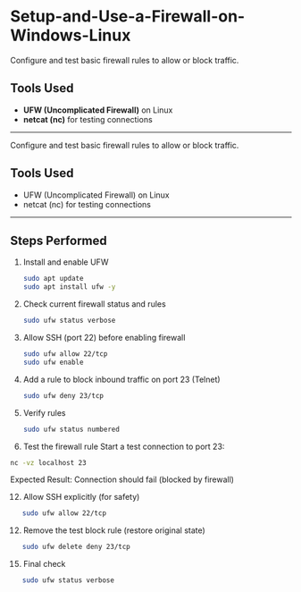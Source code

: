 # Setup-and-Use-a-Firewall-on-Windows-Linux
Configure and test basic firewall rules to allow or block traffic.

## Tools Used
- **UFW (Uncomplicated Firewall)** on Linux
- **netcat (nc)** for testing connections

---

Configure and test basic firewall rules to allow or block traffic.

## Tools Used
- UFW (Uncomplicated Firewall) on Linux
- netcat (nc) for testing connections

---

## Steps Performed

1. Install and enable UFW
   ```bash
   sudo apt update
   sudo apt install ufw -y

3. Check current firewall status and rules
   ```bash
   sudo ufw status verbose

5. Allow SSH (port 22) before enabling firewall
   ```bash
   sudo ufw allow 22/tcp
   sudo ufw enable

7. Add a rule to block inbound traffic on port 23 (Telnet)
   ```bash
   sudo ufw deny 23/tcp

9. Verify rules
    ```bash
   sudo ufw status numbered
    ```

10. Test the firewall rule 
   Start a test connection to port 23:
```bash
nc -vz localhost 23
```
   Expected Result: Connection should fail (blocked by firewall)


12. Allow SSH explicitly (for safety)
```bash
   sudo ufw allow 22/tcp
```
12. Remove the test block rule (restore original state)
```bash
   sudo ufw delete deny 23/tcp
```

15. Final check
```bash
   sudo ufw status verbose
